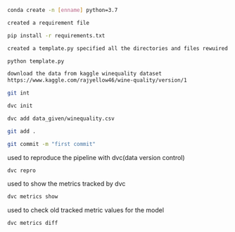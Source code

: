 ```bash
conda create -n [enname] python=3.7
```
```bash
created a requirement file 
```
```bash
pip install -r requirements.txt
```
```bash
created a template.py specified all the directories and files rewuired for the project.

python template.py
```
```bash
download the data from kaggle winequality dataset
https://www.kaggle.com/rajyellow46/wine-quality/version/1
```
```bash
git int
```
```bash
dvc init
```
```bash
dvc add data_given/winequality.csv
```

```bash
git add .
```

```bash
git commit -m "first commit"
```
used to reproduce the pipeline with dvc(data version control)

```bash
dvc repro
```
used to show the metrics tracked by dvc
```bash
dvc metrics show
```
used to check old tracked metric values for the model

```bash
dvc metrics diff
```
